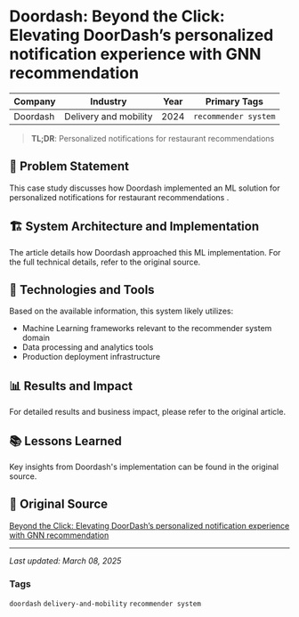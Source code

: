 # Doordash: Beyond the Click: Elevating DoorDash’s personalized notification experience with GNN recommendation

| Company | Industry | Year | Primary Tags | 
|---------|----------|------|--------------|
| Doordash | Delivery and mobility | 2024 | `recommender system` |

> **TL;DR**: Personalized notifications for restaurant recommendations 

## 📝 Problem Statement

This case study discusses how Doordash implemented an ML solution for personalized notifications for restaurant recommendations .

## 🏗️ System Architecture and Implementation

The article details how Doordash approached this ML implementation. For the full technical details, refer to the original source.

## 🔧 Technologies and Tools

Based on the available information, this system likely utilizes:

- Machine Learning frameworks relevant to the recommender system domain
- Data processing and analytics tools
- Production deployment infrastructure

## 📊 Results and Impact

For detailed results and business impact, please refer to the original article.

## 📚 Lessons Learned

Key insights from Doordash's implementation can be found in the original source.

## 🔗 Original Source

[Beyond the Click: Elevating DoorDash’s personalized notification experience with GNN recommendation](https://careersatdoordash.com/blog/doordash-customize-notifications-how-gnn-work/)

---

*Last updated: March 08, 2025*

### Tags

`doordash` `delivery-and-mobility` `recommender system`
